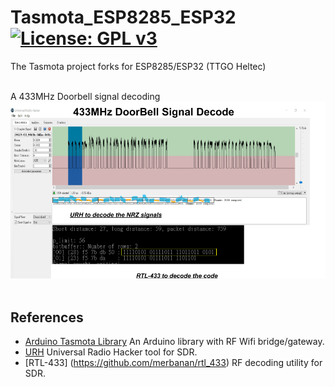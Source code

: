 # Tasmota_ESP8285_ESP32 [![License: GPL v3](https://img.shields.io/badge/License-GPLv3-blue.svg)](https://www.gnu.org/licenses/gpl-3.0)<br>
The Tasmota project forks for ESP8285/ESP32 (TTGO Heltec)

<br>
A 433MHz Doorbell signal decoding <br>
<img src="pic/DoorBell433.png" width=720/>
<br><br>

## References
  - [Arduino Tasmota Library](https://github.com/arendst/Tasmota) An Arduino library with RF Wifi bridge/gateway.
  - [URH](https://github.com/jopohl/urh) Universal Radio Hacker tool for SDR.
  - [RTL-433] (https://github.com/merbanan/rtl_433) RF decoding utility for SDR.
